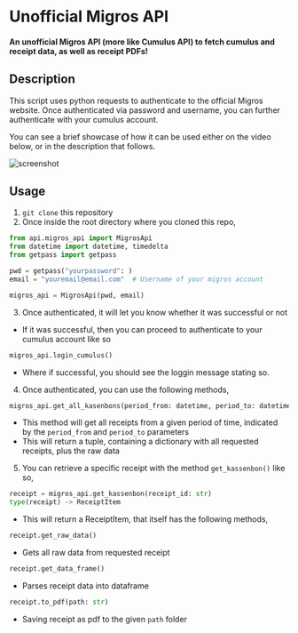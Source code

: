 <h1 align="left">
  <br>Unofficial Migros API
  <br>
</h1>

<h4 align="left">An unofficial Migros API (more like Cumulus API) to fetch cumulus and receipt data, as well as receipt PDFs!</h4>

## Description
This script uses python requests to authenticate to the official Migros website. Once authenticated via password and username, you can further authenticate with your cumulus account.

You can see a brief showcase of how it can be used either on the video below, or in the description that follows. 

![screenshot](https://github.com/edghyhdz/migros_api/blob/master/usage.gif)

## Usage
1. `git clone` this repository
2. Once inside the root directory where you cloned this repo,

```python
from api.migros_api import MigrosApi
from datetime import datetime, timedelta
from getpass import getpass

pwd = getpass("yourpassword": )
email = "youremail@email.com"  # Username of your migros account

migros_api = MigrosApi(pwd, email)

```

3. Once authenticated, it will let you know whether it was successful or not
  - If it was successful, then you can proceed to authenticate to your cumulus account like so
 ```python
migros_api.login_cumulus()
```
  - Where if successful, you should see the loggin message stating so.
  
4. Once authenticated, you can use the following methods,
```python
migros_api.get_all_kasenbons(period_from: datetime, period_to: datetime)
```
 - This method will get all receipts from a given period of time, indicated by the `period_from` and `period_to` parameters
 - This will return a tuple, containing a dictionary with all requested receipts, plus the raw data
 5. You can retrieve a specific receipt with the method `get_kassenbon()` like so, 
 ```python
receipt = migros_api.get_kassenbon(receipt_id: str)
type(receipt) -> ReceiptItem
```
 - This will return a ReceiptItem, that itself has the following methods,
  ```python
receipt.get_raw_data()  
```
 - Gets all raw data from requested receipt
 
```python
receipt.get_data_frame()  
```
 - Parses receipt data into dataframe
 
```python
receipt.to_pdf(path: str)  
```
 - Saving receipt as pdf to the given `path` folder

